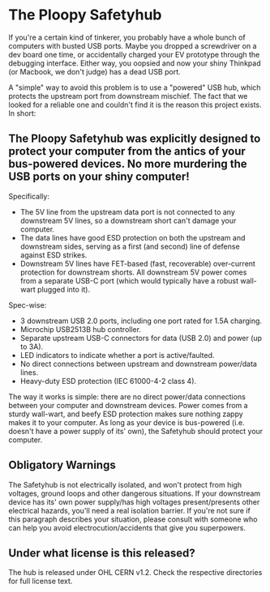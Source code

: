 # The Ploopy Safetyhub

If you're a certain kind of tinkerer, you probably have a whole bunch of computers with busted USB ports. Maybe you dropped a screwdriver on a dev board one time, or accidentally charged your EV prototype through the debugging interface. Either way, you oopsied and now your shiny Thinkpad (or Macbook, we don't judge) has a dead USB port.

A "simple" way to avoid this problem is to use a "powered" USB hub, which protects the upstream port from downstream mischief. The fact that we looked for a reliable one and couldn't find it is the reason this project exists. In short:

## The Ploopy Safetyhub was explicitly designed to protect your computer from the antics of your bus-powered devices. No more murdering the USB ports on your shiny computer!

Specifically:

- The 5V line from the upstream data port is not connected to any downstream 5V lines, so a downstream short can't damage your computer.
- The data lines have good ESD protection on both the upstream and downstream sides, serving as a first (and second) line of defense against ESD strikes.
- Downstream 5V lines have FET-based (fast, recoverable) over-current protection for downstream shorts. All downstream 5V power comes from a separate USB-C port (which would typically have a robust wall-wart plugged into it).

Spec-wise:

- 3 downstream USB 2.0 ports, including one port rated for 1.5A charging.
- Microchip USB2513B hub controller.
- Separate upstream USB-C connectors for data (USB 2.0) and power (up to 3A).
- LED indicators to indicate whether a port is active/faulted.
- No direct connections between upstream and downstream power/data lines.
- Heavy-duty ESD protection (IEC 61000-4-2 class 4).

The way it works is simple: there are no direct power/data connections between your computer and downstream devices. Power comes from a sturdy wall-wart, and beefy ESD protection makes sure nothing zappy makes it to your computer. As long as your device is bus-powered (i.e. doesn't have a power supply of its' own), the Safetyhub should protect your computer.

## Obligatory Warnings

The Safetyhub is not electrically isolated, and won't protect from high voltages, ground loops and other dangerous situations. If your downstream device has its' own power supply/has high voltages present/presents other electrical hazards, you'll need a real isolation barrier. If you're not sure if this paragraph describes your situation, please consult with someone who can help you avoid electrocution/accidents that give you superpowers.

## Under what license is this released?

The hub is released under OHL CERN v1.2. Check the respective directories for full license text.

